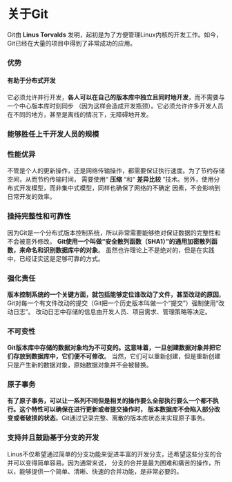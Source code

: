 关于Git
=============================================================
Git由 **Linus Torvalds** 发明，起初是为了方便管理Linux内核的开发工作。如今，
Git已经在大量的项目中得到了非常成功的应用。

### 优势

#### 有助于分布式开发
它必须允许并行开发，**各人可以在自己的版本库中独立且同时地开发**，而不需要与一个中心版本库时刻同步
（因为这样会造成开发瓶颈）。它必须允许许多开发人员在不同的地方，甚至是离线的情况下，无障碍地开发。

### 能够胜任上千开发人员的规模

### 性能优异
不管是个人的更新操作，还是网络传输操作，都需要保证执行速度。为了节约存储空间，从而节约传输时间，
需要使用“ **压缩** “和“ **差异比较** ”技术。另外，使用分布式开发模型，而非集中式模型，同样也确保了网络的不确定
因素，不会影响到日常开发的效率。

### 操持完整性和可靠性
因为Git是一个分布式版本控制系统，所以非常需要能够绝对保证数据的完整性和不会被意外修改。
**Git使用一个叫做“安全散列函数（SHA1）”的通用加密散列函数，来命名和识别数据库中的对象**。
虽然也许理论上不是绝对的，但是在实践中，已经证实这是足够可靠的方式。

### 强化责任
**版本控制系统的一个关键方面，就包括能够定位谁改动了文件，甚至改动的原因**。
Git对每一个有文件改动的提交（Git把一个历史版本叫做一个“提交”）强制使用“改动日志”。
改动日志中存储的信息由开发人员、项目需求、管理策略等决定。

### 不可变性
**Git版本库中存储的数据对象均为不可变的。这意味着，一旦创建数据对象并把它们存放到数据库中，它们便不可修改**。
当然，它们可以重新创建，但是重新创建只是产生新的数据对象，原始数据对象并不会被替换。

### 原子事务
**有了原子事务，可以让一系列不同但是相关的操作要么全部执行要么一个都不执行。这个特性可以确保在进行更新或者提交操作时，
版本数据库不会陷入部分改变或者破损的状态**。Git通过记录完整、离散的版本库状态来实现原子事务。

### 支持并且鼓励基于分支的开发
Linus不仅希望通过简单的分支功能来促进丰富的开发分支，还希望这些分支的合并可以变得简单容易。因为通常来说，
分支的合并是最为困难和痛苦的操作，所以，能够提供一个简单、清晰、快速的合并功能，是非常必要的。






